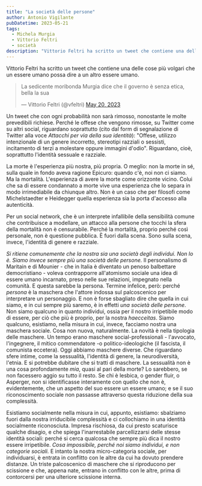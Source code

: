 ```yaml
---
title: "La società delle persone"
author: Antonio Vigilante
pubDatetime: 2023-05-21
tags: 
  - Michela Murgia
  - Vittorio Feltri
  - società
description: "Vittorio Feltri ha scritto un tweet che contiene una delle cose più volgari che un essere umano possa dire a un altro essere umano...."
---
```


 

Vittorio Feltri ha scritto un tweet che contiene una delle cose più volgari che un essere umano possa dire a un altro essere umano.

<blockquote class="twitter-tweet"><p dir="ltr" lang="it">La sedicente moribonda Murgia dice che il governo è senza etica, bella la sua</p><p>— Vittorio Feltri (@vfeltri) <a href="https://twitter.com/vfeltri/status/1659865364992339969?ref_src=twsrc%5Etfw">May 20, 2023</a></p></blockquote>

<script async src="https://platform.twitter.com/widgets.js" charset="utf-8"></script>

Un tweet che con ogni probabilità non sarà rimosso, nonostante le molte prevedibili richiese. Perché le offese che vengono rimosse, su Twitter come su altri social, riguardano soprattutto (cito dal form di segnalazione di Twitter alla voce _Attacchi per via della sua identità_): "Offese, utilizzo intenzionale di un genere incorretto, stereotipi razziali o sessisti, incitamento di terzi a molestare oppure immagini d'odio". Riguardano, cioè, soprattutto l'identità sessuale e razziale.

La morte è l'esperienza più nostra, più propria. O meglio: non la morte in sé, sulla quale in fondo aveva ragione Epicuro: quando c'è, noi non ci siamo. Ma la mortalità. L'esperienza di avere la morte come orizzonte vicino. Colui che sa di essere condannato a morte vive una esperienza che lo separa in modo irrimediabile da chiunque altro. Non è un caso che per filosofi come Michelstaedter e Heidegger quella esperienza sia la porta d'accesso alla autenticità.

Per un social network, che è un interprete infallibile della sensibilità comune che contribuisce a modellare, un attacco alla persone che tocchi la sfera della mortalità non è censurabile. Perché la mortalità, proprio perché così personale, non è questione pubblica. È fuori dalla scena. Sono sulla scena, invece, l'identità di genere e razziale.

_Si ritiene comunemente che la nostra sia una società degli individui. Non lo è. Siamo invece sempre più una società delle persone._ Il personalismo di Maritain e di Mounier - che in Italia è diventato un penoso balbettare democristiano - voleva contrapporre all'atomismo sociale una idea di essere umano incarnato, preso nelle sue relazioni, impegnato nella comunità. E questa sarebbe la persona. Termine infelice, però: perché _persona_ è la maschera che l'attore indossa sul palcoscenico per interpretare un personaggio. E non è forse sbagliato dire che quella in cui siamo, e in cui sempre più saremo, è in effetti _una società delle persone_. Non siamo qualcuno in quanto individui, ossia per il nostro irripetibile modo di essere, per ciò che più è proprio, per la nostra _haecceitas_. Siamo qualcuno, esistiamo, nella misura in cui, invece, facciamo nostra una maschera sociale. Cosa non nuova, naturalmente. La novità è nella tipologia delle maschere. Un tempo erano maschere social-professionali - l'avvocato, l'ingegnere, il mitico commendatore -o politico-ideologiche (il fascista, il comunista eccetera). Oggi abbiamo maschere diverse. Che riguardano sfere intime, come la sessualità, l'identità di genere, la neurodiversità, l'etnia. E si potrebbe dubitare che si tratti di maschere. La sessualità non è una cosa profondamente _mia_, quasi al pari della morte? Lo sarebbero, se non facessero aggio su tutto il resto. Se chi è lesbica, o gender fluir, o Asperger, non si identificasse interamente con quello che non è, evidentemente, che un aspetto del suo essere un essere umano; e se il suo riconoscimento sociale non passasse attraverso questa riduzione della sua complessità.

Esistiamo socialmente nella misura in cui, appunto, esistiamo: sbalziamo fuori dalla nostra irriducibile complessità e ci collochiamo in una identità socialmente riconosciuta. Impresa rischiosa, da cui presto scaturisce qualche disagio, e che spiega l'inarrestabile parcellizzarsi delle stesse identità sociali: perché si cerca qualcosa che sempre più dica il nostro essere irripetibile. _Cosa impossibile, perché noi siamo individui, e non categorie sociali._ E intanto la nostra micro-categoria sociale, per individuarsi, è entrata in conflitto con le altre da cui ha dovuto prendere distanze. Un triste palcoscenico di maschere che si riproducono per scissione e che, appena nate, entrano in conflitto con le altre, prima di contorcersi per una ulteriore scissione interna.

 
